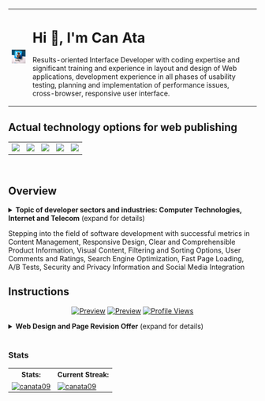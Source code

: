 <table>
  <tr>
    <td><img src="staticassets/raw/master/images/plugin_icon.jpg" alt="Icon" width="150"></td>
    <td>
      <h1>Hi 👋, I'm Can Ata</h1>
      <p>Results-oriented Interface Developer with coding expertise and significant training and experience in layout and design of Web applications, development experience in all phases of usability testing, planning and implementation of performance issues, cross-browser, responsive user interface.</p>
    </td>
  </tr>
</table>

## Actual technology options for web publishing

<div align="left">
  <table cellpadding="5" cellspacing="0" border="0" align="center">
    <tr>
	<td><a href="https://github.com/canata09"><img src="https://upload.wikimedia.org/wikipedia/commons/thumb/d/d9/Node.js_logo.svg/590px-Node.js_logo.svg.png" width="80px"/></a></td>
	<td><a href="https://github.com/canata09"><img src="https://upload.wikimedia.org/wikipedia/commons/thumb/a/a7/React-icon.svg/512px-React-icon.svg.png" width="60px"/></a></td>
	<td><a href="https://github.com/canata09"><img src="https://upload.wikimedia.org/wikipedia/commons/thumb/2/27/PHP-logo.svg/2560px-PHP-logo.svg.png" width="100px"/></a></td>
	<td><a href="https://github.com/canata09"><img src="https://s.w.org/style/images/about/WordPress-logotype-alternative.png" width="160px"/></a></td>
	<td><a href="https://github.com/canata09"><img src="https://upload.wikimedia.org/wikipedia/commons/thumb/9/99/Unofficial_JavaScript_logo_2.svg/225px-Unofficial_JavaScript_logo_2.svg.png" width="70px"/></a></td>
    </tr>
  </table>
</div>
	
<br/>

## Overview

<details>
<summary><b>Topic of developer sectors and industries: Computer Technologies, Internet and Telecom</b> (expand for details)</summary>

- [Can Ata](https://github.com/canata09) is passionate about frontend development in Turkey, you can contact the developer on <em><a href="https://can-ata-portfoy.vercel.app/">Portfolio</a></em> , <em><a href="https://linkedin.com/in/canataweb">LinkedIn</a></em>.
</details>

Stepping into the field of software development with successful metrics in Content Management, Responsive Design, Clear and Comprehensible Product Information, Visual Content, Filtering and Sorting Options, User Comments and Ratings, Search Engine Optimization, Fast Page Loading, A/B Tests, Security and Privacy Information and Social Media Integration






## Instructions

<div align="center">

[![Preview](https://img.shields.io/github/last-commit/canata09/canata09)](https://github.com/canata09) 
[![Preview](https://img.shields.io/github/followers/canata09?style=social)](https://github.com/canata09) 
[![Profile Views](https://komarev.com/ghpvc/?username=canata09&label=Profile%20views&color=0e75b6&style=flat)](https://github.com/canata09) 

</div>


<details>
<summary><b>Web Design and Page Revision Offer</b> (expand for details)</summary>

Dear Visitor,

We would like to share with you the details about our professional web design and page revision service that we offer to strengthen your company's digital presence and make your online presence more effective.

## Our services:

- 📊 **Mobile Compatible Design:**  We offer responsive designs that will perform perfectly on mobile devices.
- 🚀 **Clear and Comprehensible Product Information:**  We offer an original and modern web design that reflects your company's unique identity.
- 🎨 **Visual Content:**  We review your existing pages and make adjustments that will improve the user experience.
- 🚀 **Filtering and Sorting Options:**  We offer an original and modern web design that reflects your company's unique identity.
- 🎨 **User Comments and Ratings:**  We review your existing pages and make adjustments that will improve the user experience.
- 📦 **SEO Compatible Improvements:**  We provide SEO-focused improvements to make you more visible in search engines.
- 📦 **Fast Page Loading, A/B Tests:**  We provide SEO-focused improvements to make you more visible in search engines.
- 📊 **Security and Privacy Information and Social Media Integration:**  We offer responsive designs that will perform perfectly on mobile devices.

## Benefits:

Getting started with the Developer Can is a breeze:

1. A chance to increase customer confidence by achieving a more professional online appearance.
2. Opportunity to increase customer satisfaction with a user-friendly and modern website.
3. Opportunity to provide greater accessibility by ranking higher in search engines.

## Our offer:

We offer solutions that suit your company's needs with our specially prepared packages. You can contact us to discuss our detailed offer and create a special plan for you.

Remember, your success is our priority. Please contact us for more information.

Kind regards.

</details>

<br/>

### Stats

<div align="center">
  <table cellpadding="5" cellspacing="" border="0" align="center">
    <tr>
        <th>Stats:</th>
        <th>Current Streak:</th>
    </tr>
    <tr>
        <td><a href="https://github.com/canata09"><img align="center" src="https://github-readme-stats.vercel.app/api?username=canata09&show_icons=true&locale=en" alt="canata09" /></a></td>
        <td><a href="https://github.com/canata09"><img align="center" src="https://github-readme-streak-stats.herokuapp.com/?user=canata09&" alt="canata09" /></a></td>
    </tr>
  </table>
</div>
